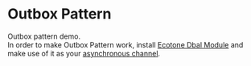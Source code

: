 # Outbox Pattern

Outbox pattern demo.  
In order to make Outbox Pattern work, install [Ecotone Dbal Module](https://docs.ecotone.tech/modules/dbal-support) and make 
use of it as your [asynchronous channel](https://docs.ecotone.tech/modelling/asynchronous-handling).